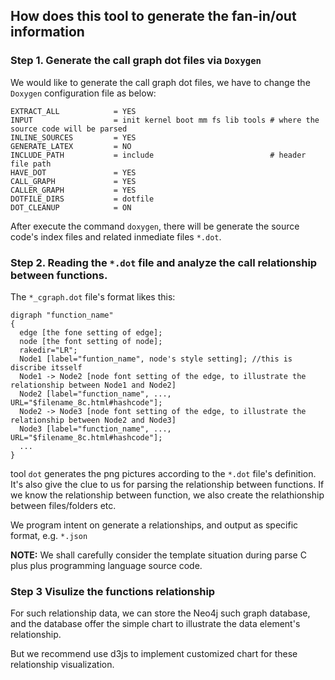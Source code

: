 
## How does this tool to generate the fan-in/out information
### Step 1. Generate the call graph dot files via `Doxygen`
We would like to generate the call graph dot files, we have to change the `Doxygen` configuration file as below:
```
EXTRACT_ALL            = YES
INPUT                  = init kernel boot mm fs lib tools # where the source code will be parsed
INLINE_SOURCES         = YES
GENERATE_LATEX         = NO
INCLUDE_PATH           = include                          # header file path
HAVE_DOT               = YES
CALL_GRAPH             = YES
CALLER_GRAPH           = YES
DOTFILE_DIRS           = dotfile
DOT_CLEANUP            = ON
```
After execute the command `doxygen`, there will be generate the source code's index files and related inmediate files `*.dot`.

### Step 2. Reading the `*.dot` file and analyze the call relationship between functions.
The `*_cgraph.dot` file's format likes this:
```
digraph "function_name"
{
  edge [the fone setting of edge];
  node [the font setting of node];
  rakedir="LR";
  Node1 [label="funtion_name", node's style setting]; //this is discribe itsself
  Node1 -> Node2 [node font setting of the edge, to illustrate the relationship between Node1 and Node2]
  Node2 [label="function_name", ..., URL="$filename_8c.html#hashcode"];
  Node2 -> Node3 [node font setting of the edge, to illustrate the relationship between Node2 and Node3]
  Node3 [label="function_name", ..., URL="$filename_8c.html#hashcode"];
  ...
}

```
tool `dot` generates the png pictures according to the `*.dot` file's definition. It's also give the clue to us for parsing the relationship between functions. If we know the relationship between function, we also create the relathionship between files/folders etc.

We program intent on generate a relationships, and output as specific format, e.g. `*.json`

**NOTE:** We shall carefully consider the template situation during parse C plus plus programming language source code.

### Step 3 Visulize the functions relationship

For such relationship data, we can store the Neo4j such graph database, and the database offer the simple chart to illustrate the data element's relationship.

But we recommend use d3js to implement customized chart for these relationship visualization.






